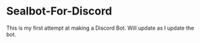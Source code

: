 # Sealbot-For-Discord
This is my first attempt at making a Discord Bot. Will update as I update the bot.
